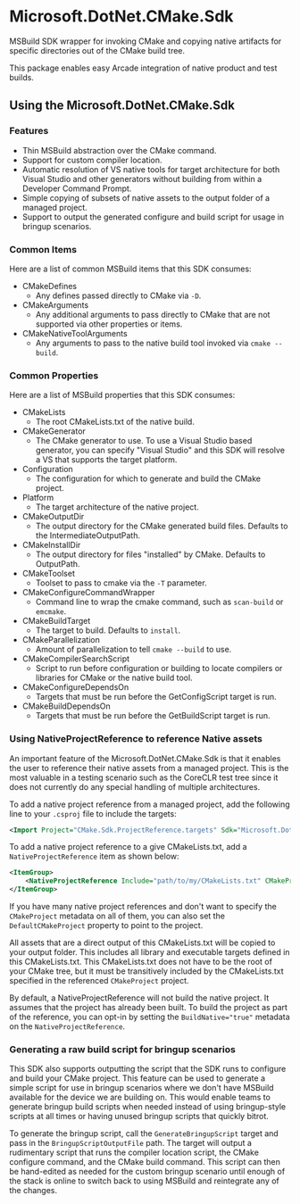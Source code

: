 # Microsoft.DotNet.CMake.Sdk

MSBuild SDK wrapper for invoking CMake and copying native artifacts for specific directories out of the CMake build tree.

This package enables easy Arcade integration of native product and test builds.

## Using the Microsoft.DotNet.CMake.Sdk

### Features

- Thin MSBuild abstraction over the CMake command.
- Support for custom compiler location.
- Automatic resolution of VS native tools for target architecture for both Visual Studio and other generators without building from within a Developer Command Prompt.
- Simple copying of subsets of native assets to the output folder of a managed project.
- Support to output the generated configure and build script for usage in bringup scenarios.

### Common Items

Here are a list of common MSBuild items that this SDK consumes:

- CMakeDefines
  - Any defines passed directly to CMake via `-D`.
- CMakeArguments
  - Any additional arguments to pass directly to CMake that are not supported via other properties or items.
- CMakeNativeToolArguments
  - Any arguments to pass to the native build tool invoked via `cmake --build`.
  
### Common Properties

Here are a list of MSBuild properties that this SDK consumes:

- CMakeLists
  - The root CMakeLists.txt of the native build.
- CMakeGenerator
  - The CMake generator to use. To use a Visual Studio based generator, you can specify "Visual Studio" and this SDK will resolve a VS that supports the target platform.
- Configuration
  - The configuration for which to generate and build the CMake project.
- Platform
  - The target architecture of the native project.
- CMakeOutputDir
  - The output directory for the CMake generated build files. Defaults to the IntermediateOutputPath.
- CMakeInstallDir
  - The output directory for files "installed" by CMake. Defaults to OutputPath.
- CMakeToolset
  - Toolset to pass to cmake via the `-T` parameter.
- CMakeConfigureCommandWrapper
  - Command line to wrap the cmake command, such as `scan-build` or `emcmake`.
- CMakeBuildTarget
  - The target to build. Defaults to `install`.
- CMakeParallelization
  - Amount of parallelization to tell `cmake --build` to use.
- CMakeCompilerSearchScript
  - Script to run before configuration or building to locate compilers or libraries for CMake or the native build tool.
- CMakeConfigureDependsOn
  - Targets that must be run before the GetConfigScript target is run.
- CMakeBuildDependsOn
  - Targets that must be run before the GetBuildScript target is run.

### Using NativeProjectReference to reference Native assets

An important feature of the Microsoft.DotNet.CMake.Sdk is that it enables the user to reference their native assets from a managed project. This is the most valuable in a testing scenario such as the CoreCLR test tree since it does not currently do any special handling of multiple architectures.

To add a native project reference from a managed project, add the following line to your `.csproj` file to include the targets:

```xml
<Import Project="CMake.Sdk.ProjectReference.targets" Sdk="Microsoft.DotNet.CMake.Sdk" />
```

To add a native project reference to a give CMakeLists.txt, add a `NativeProjectReference` item as shown below:

```xml
<ItemGroup>
    <NativeProjectReference Include="path/to/my/CMakeLists.txt" CMakeProject="path/to/CMake/Project/UsingThisSdk.proj" />
</ItemGroup>
```

If you have many native project references and don't want to specify the `CMakeProject` metadata on all of them, you can also set the `DefaultCMakeProject` property to point to the project.

All assets that are a direct output of this CMakeLists.txt will be copied to your output folder. This includes all library and executable targets defined in this CMakeLists.txt. This CMakeLists.txt does not have to be the root of your CMake tree, but it must be transitively included by the CMakeLists.txt specified in the referenced `CMakeProject` project.

By default, a NativeProjectReference will not build the native project. It assumes that the project has already been built. To build the project as part of the reference, you can opt-in by setting the `BuildNative="true"` metadata on the `NativeProjectReference`.

### Generating a raw build script for bringup scenarios

This SDK also supports outputting the script that the SDK runs to configure and build your CMake project. This feature can be used to generate a simple script for use in bringup scenarios where we don't have MSBuild available for the device we are building on. This would enable teams to generate bringup build scripts when needed instead of using bringup-style scripts at all times or having unused bringup scripts that quickly bitrot.

To generate the bringup script, call the `GenerateBringupScript` target and pass in the `BringupScriptOutputFile` path. The target will output a rudimentary script that runs the compiler location script, the CMake configure command, and the CMake build command. This script can then be hand-edited as needed for the custom bringup scenario until enough of the stack is online to switch back to using MSBuild and reintegrate any of the changes.
